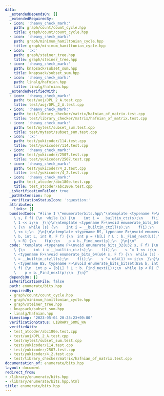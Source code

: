 ```yaml
---
data:
  _extendedDependsOn: []
  _extendedRequiredBy:
  - icon: ':heavy_check_mark:'
    path: graph/count/count_cycle.hpp
    title: graph/count/count_cycle.hpp
  - icon: ':heavy_check_mark:'
    path: graph/minimum_hamiltonian_cycle.hpp
    title: graph/minimum_hamiltonian_cycle.hpp
  - icon: ':x:'
    path: graph/steiner_tree.hpp
    title: graph/steiner_tree.hpp
  - icon: ':heavy_check_mark:'
    path: knapsack/subset_sum.hpp
    title: knapsack/subset_sum.hpp
  - icon: ':heavy_check_mark:'
    path: linalg/hafnian.hpp
    title: linalg/hafnian.hpp
  _extendedVerifiedWith:
  - icon: ':heavy_check_mark:'
    path: test/aoj/DPL_2_A.test.cpp
    title: test/aoj/DPL_2_A.test.cpp
  - icon: ':heavy_check_mark:'
    path: test/library_checker/matrix/hafnian_of_matrix.test.cpp
    title: test/library_checker/matrix/hafnian_of_matrix.test.cpp
  - icon: ':heavy_check_mark:'
    path: test/mytest/subset_sum.test.cpp
    title: test/mytest/subset_sum.test.cpp
  - icon: ':x:'
    path: test/yukicoder/114.test.cpp
    title: test/yukicoder/114.test.cpp
  - icon: ':heavy_check_mark:'
    path: test/yukicoder/2507.test.cpp
    title: test/yukicoder/2507.test.cpp
  - icon: ':heavy_check_mark:'
    path: test/yukicoder/4_2.test.cpp
    title: test/yukicoder/4_2.test.cpp
  - icon: ':heavy_check_mark:'
    path: test_atcoder/abc180e.test.cpp
    title: test_atcoder/abc180e.test.cpp
  _isVerificationFailed: true
  _pathExtension: hpp
  _verificationStatusIcon: ':question:'
  attributes:
    links: []
  bundledCode: "#line 1 \"enumerate/bits.hpp\"\ntemplate <typename F>\nvoid enumerate_bits_32(u32\
    \ s, F f) {\n  while (s) {\n    int i = __builtin_ctz(s);\n    f(i);\n    s ^=\
    \ 1 << i;\n  }\n}\n\ntemplate <typename F>\nvoid enumerate_bits_64(u64 s, F f)\
    \ {\n  while (s) {\n    int i = __builtin_ctzll(s);\n    f(i);\n    s ^= u64(1)\
    \ << i;\n  }\n}\n\ntemplate <typename BS, typename F>\nvoid enumerate_bits_bitset(BS&\
    \ b, int L, int R, F f) {\n  int p = (b[L] ? L : b._Find_next(L));\n  while (p\
    \ < R) {\n    f(p);\n    p = b._Find_next(p);\n  }\n}\n"
  code: "template <typename F>\nvoid enumerate_bits_32(u32 s, F f) {\n  while (s)\
    \ {\n    int i = __builtin_ctz(s);\n    f(i);\n    s ^= 1 << i;\n  }\n}\n\ntemplate\
    \ <typename F>\nvoid enumerate_bits_64(u64 s, F f) {\n  while (s) {\n    int i\
    \ = __builtin_ctzll(s);\n    f(i);\n    s ^= u64(1) << i;\n  }\n}\n\ntemplate\
    \ <typename BS, typename F>\nvoid enumerate_bits_bitset(BS& b, int L, int R, F\
    \ f) {\n  int p = (b[L] ? L : b._Find_next(L));\n  while (p < R) {\n    f(p);\n\
    \    p = b._Find_next(p);\n  }\n}"
  dependsOn: []
  isVerificationFile: false
  path: enumerate/bits.hpp
  requiredBy:
  - graph/count/count_cycle.hpp
  - graph/minimum_hamiltonian_cycle.hpp
  - graph/steiner_tree.hpp
  - knapsack/subset_sum.hpp
  - linalg/hafnian.hpp
  timestamp: '2023-05-04 20:25:23+09:00'
  verificationStatus: LIBRARY_SOME_WA
  verifiedWith:
  - test_atcoder/abc180e.test.cpp
  - test/aoj/DPL_2_A.test.cpp
  - test/mytest/subset_sum.test.cpp
  - test/yukicoder/114.test.cpp
  - test/yukicoder/2507.test.cpp
  - test/yukicoder/4_2.test.cpp
  - test/library_checker/matrix/hafnian_of_matrix.test.cpp
documentation_of: enumerate/bits.hpp
layout: document
redirect_from:
- /library/enumerate/bits.hpp
- /library/enumerate/bits.hpp.html
title: enumerate/bits.hpp
---
```


